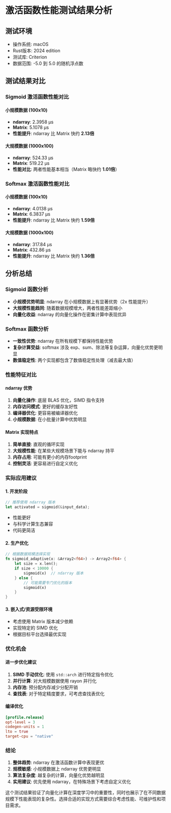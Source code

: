 # 激活函数性能测试结果分析

## 测试环境
- 操作系统: macOS
- Rust版本: 2024 edition
- 测试库: Criterion
- 数据范围: -5.0 到 5.0 的随机浮点数

## 测试结果对比

### Sigmoid 激活函数性能对比

#### 小规模数据 (100x10)
- **ndarray**: 2.3958 µs
- **Matrix**: 5.1078 µs
- **性能提升**: ndarray 比 Matrix 快约 **2.13倍**

#### 大规模数据 (1000x100)
- **ndarray**: 524.33 µs
- **Matrix**: 519.22 µs
- **性能对比**: 两者性能基本相当（Matrix 略快约 **1.01倍**）

### Softmax 激活函数性能对比

#### 小规模数据 (100x10)
- **ndarray**: 4.0138 µs
- **Matrix**: 6.3837 µs
- **性能提升**: ndarray 比 Matrix 快约 **1.59倍**

#### 大规模数据 (1000x100)
- **ndarray**: 317.84 µs
- **Matrix**: 432.86 µs
- **性能提升**: ndarray 比 Matrix 快约 **1.36倍**

## 分析总结

### Sigmoid 函数分析
- **小规模优势明显**: ndarray 在小规模数据上有显著优势（2x 性能提升）
- **大规模性能趋同**: 随着数据规模增大，两者性能差距缩小
- **向量化收益**: ndarray 的向量化操作在密集计算中表现优异

### Softmax 函数分析
- **一致性优势**: ndarray 在所有规模下都保持性能优势
- **复杂计算受益**: softmax 涉及 exp、sum、除法等复杂运算，向量化优势更明显
- **数值稳定性**: 两个实现都包含了数值稳定性处理（减去最大值）

### 性能特征对比

#### ndarray 优势
1. **向量化操作**: 底层 BLAS 优化，SIMD 指令支持
2. **内存访问模式**: 更好的缓存友好性
3. **编译器优化**: 更容易被编译器优化
4. **小规模数据**: 在小批量计算中优势明显

#### Matrix 实现特点
1. **简单直接**: 直观的循环实现
2. **大规模性能**: 在某些大规模场景下能与 ndarray 持平
3. **内存占用**: 可能有更小的内存footprint
4. **控制灵活**: 更容易进行自定义优化

### 实际应用建议

#### 1. 开发阶段
```rust
// 推荐使用 ndarray 版本
let activated = sigmoid(&input_data);
```
- 性能更好
- 与科学计算生态兼容
- 代码更简洁

#### 2. 生产优化
```rust
// 根据数据规模选择实现
fn sigmoid_adaptive(x: &Array2<f64>) -> Array2<f64> {
    let size = x.len();
    if size < 10000 {
        sigmoid(x)  // ndarray 版本
    } else {
        // 可能需要专门优化的版本
        sigmoid(x)
    }
}
```

#### 3. 嵌入式/资源受限环境
- 考虑使用 Matrix 版本减少依赖
- 实现特定的 SIMD 优化
- 根据目标平台选择最优实现

### 优化机会

#### 进一步优化建议
1. **SIMD 手动优化**: 使用 `std::arch` 进行特定指令优化
2. **并行计算**: 对大规模数据使用 rayon 并行化
3. **内存池**: 预分配内存减少分配开销
4. **查找表**: 对于特定精度要求，可考虑查找表优化

#### 编译优化
```toml
[profile.release]
opt-level = 3
codegen-units = 1
lto = true
target-cpu = "native"
```

### 结论

1. **整体趋势**: ndarray 在激活函数计算中表现更优
2. **规模敏感**: 小规模数据上 ndarray 优势更明显
3. **算法复杂度**: 越复杂的计算，向量化优势越明显
4. **实用建议**: 优先使用 ndarray，在特殊场景下考虑自定义优化

这个测试结果验证了向量化计算在深度学习中的重要性，同时也展示了在不同数据规模下性能表现的复杂性。选择合适的实现方式需要综合考虑性能、可维护性和项目需求。